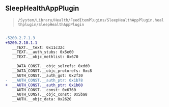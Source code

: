 ## SleepHealthAppPlugin

> `/System/Library/Health/FeedItemPlugins/SleepHealthAppPlugin.healthplugin/SleepHealthAppPlugin`

```diff

-5200.2.7.1.3
+5200.2.10.1.1
   __TEXT.__text: 0x11c32c
   __TEXT.__auth_stubs: 0x5e60
   __TEXT.__objc_methlist: 0x670

   __DATA_CONST.__objc_selrefs: 0xdd0
   __DATA_CONST.__objc_protorefs: 0xc8
   __AUTH_CONST.__auth_got: 0x2f30
-  __AUTH_CONST.__auth_ptr: 0x1b78
+  __AUTH_CONST.__auth_ptr: 0x1b60
   __AUTH_CONST.__const: 0x6760
   __AUTH_CONST.__objc_const: 0x5ba8
   __AUTH.__objc_data: 0x2620

```
